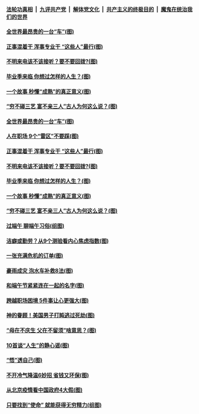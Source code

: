 ####  [法轮功真相](../../../../basic/blob/master/README.md?t=06270431) &nbsp;|&nbsp; [九评共产党](../../../../9ping.md/blob/master/README.md?t=06270431) &nbsp;|&nbsp; [解体党文化](../../../../jtdwh.md/blob/master/README.md?t=06270431)  &nbsp;|&nbsp; [共产主义的终极目的](../../../../gczydzjmd.md/blob/master/README.md?t=06270431) &nbsp;|&nbsp; [魔鬼在统治我们的世界](../../../../mgztzwmdsj.md/blob/master/README.md?t=06270431) 

#### [全世界最昂贵的一台“车”(图)](../pages/p8/937477.md?t=06270431) 

#### [正事混着干 浑事专业干 “这些人”最行(图)](../pages/p8/937732.md?t=06270431) 

#### [不明来电该不该接听？要不要回拨?(图)](../pages/p8/936929.md?t=06270431) 

#### [毕业季来临 你想过怎样的人生？(图)](../pages/p8/937661.md?t=06270431) 

#### [一个故事 秒懂“成熟”的真正意义(图)](../pages/p8/936405.md?t=06270431) 

#### [“穷不碰三艺 富不亲三人”古人为何这么说？(图)](../pages/p8/937602.md?t=06270431) 

#### [全世界最昂贵的一台“车”(图)](../pages/p8/937477.md?t=06270431) 

#### [人在职场 9个“雷区”不要踩(图)](../pages/p8/937766.md?t=06270431) 

#### [正事混着干 浑事专业干 “这些人”最行(图)](../pages/p8/937732.md?t=06270431) 

#### [不明来电该不该接听？要不要回拨?(图)](../pages/p8/936929.md?t=06270431) 

#### [毕业季来临 你想过怎样的人生？(图)](../pages/p8/937661.md?t=06270431) 

#### [一个故事 秒懂“成熟”的真正意义(图)](../pages/p8/936405.md?t=06270431) 

#### [“穷不碰三艺 富不亲三人”古人为何这么说？(图)](../pages/p8/937602.md?t=06270431) 

#### [过端午 聊端午习俗(组图)](../pages/p8/937246.md?t=06270431) 

#### [洁癖或勤劳？从9个测验看内心焦虑指数(图)](../pages/p8/937558.md?t=06270431) 

#### [一张充满危机的订单(图)](../pages/p8/936981.md?t=06270431) 

#### [豪雨成灾 泡水车补救8法(图)](../pages/p8/937526.md?t=06270431) 

#### [和端午节紧紧连在一起的名字(图)](../pages/p8/937448.md?t=06270431) 

#### [跨越职场困境 5件事让心更强大(图)](../pages/p8/937375.md?t=06270431) 

#### [神的眷顾！美国男子打盹逃过死劫(图)](../pages/p8/936985.md?t=06270431) 

#### [“母在不庆生 父在不留须”啥意思？(图)](../pages/p8/937234.md?t=06270431) 

#### [10首谈“人生”的静心谣(图)](../pages/p8/936965.md?t=06270431) 

#### [“悟”透自己(图)](../pages/p8/936972.md?t=06270431) 

#### [不开冷气降温6妙招 省钱又环保(图)](../pages/p8/937329.md?t=06270431) 

#### [从北京疫情看中国政府4大假(图)](../pages/p8/937196.md?t=06270431) 

#### [只要找到“使命” 就能获得无穷精力(组图)](../pages/p8/937159.md?t=06270431) 

